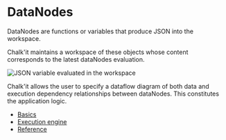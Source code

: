 ﻿# DataNodes

DataNodes are functions or variables that produce JSON into the workspace.

Chalk'it maintains a workspace of these objects whose content corresponds to the latest dataNodes evaluation.

![JSON variable evaluated in the workspace](img/json-eval-in-ws.png "JSON variable evaluated in the workspace")

Chalk'it allows the user to specify a dataflow diagram of both data and execution dependency relationships between dataNodes. This constitutes the application logic.

* [Basics](../../ds/ds-basics/)
* [Execution engine](../../ds/ds-execution-engine/)
* [Reference](../../ds/ds-reference/)
  